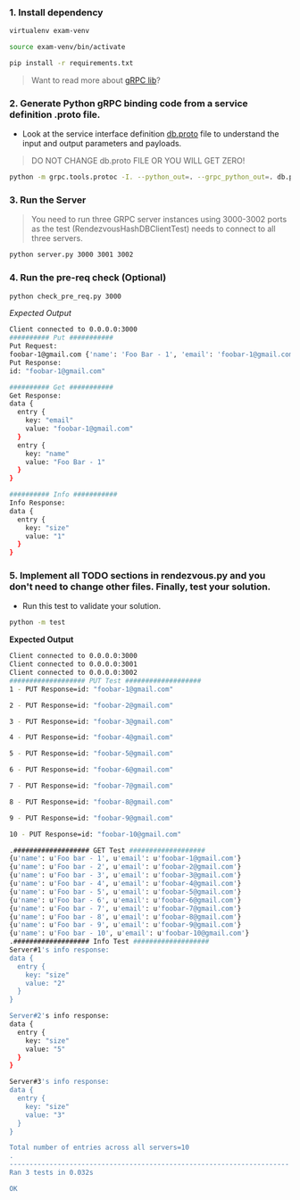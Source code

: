### 1. Install dependency

```sh
virtualenv exam-venv

source exam-venv/bin/activate

pip install -r requirements.txt
```

> Want to read more about [gRPC lib](http://www.grpc.io/docs/tutorials/basic/python.html)?

### 2. Generate Python gRPC binding code from a service definition .proto file.

* Look at the service interface definition [db.proto](https://github.com/sithu/cmpe273-spring17/blob/master/exams/final/db.proto) file to understand the input and output parameters and payloads.

> DO NOT CHANGE db.proto FILE OR YOU WILL GET ZERO!

```sh
python -m grpc.tools.protoc -I. --python_out=. --grpc_python_out=. db.proto
```


### 3. Run the Server

> You need to run three GRPC server instances using 3000-3002 ports as the test (RendezvousHashDBClientTest) needs to connect to all three servers.

```sh
python server.py 3000 3001 3002
```

### 4. Run the pre-req check (Optional)

```sh
python check_pre_req.py 3000
```

_Expected Output_

```sh
Client connected to 0.0.0.0:3000
########## Put ###########
Put Request:
foobar-1@gmail.com {'name': 'Foo Bar - 1', 'email': 'foobar-1@gmail.com'}
Put Response:
id: "foobar-1@gmail.com"

########## Get ###########
Get Response:
data {
  entry {
    key: "email"
    value: "foobar-1@gmail.com"
  }
  entry {
    key: "name"
    value: "Foo Bar - 1"
  }
}

########## Info ###########
Info Response:
data {
  entry {
    key: "size"
    value: "1"
  }
}
```

### 5. Implement all TODO sections in rendezvous.py and you don't need to change other files. Finally, test your solution.

* Run this test to validate your solution.

```sh
python -m test
```

__Expected Output__

```sh
Client connected to 0.0.0.0:3000
Client connected to 0.0.0.0:3001
Client connected to 0.0.0.0:3002
################### PUT Test ###################
1 - PUT Response=id: "foobar-1@gmail.com"

2 - PUT Response=id: "foobar-2@gmail.com"

3 - PUT Response=id: "foobar-3@gmail.com"

4 - PUT Response=id: "foobar-4@gmail.com"

5 - PUT Response=id: "foobar-5@gmail.com"

6 - PUT Response=id: "foobar-6@gmail.com"

7 - PUT Response=id: "foobar-7@gmail.com"

8 - PUT Response=id: "foobar-8@gmail.com"

9 - PUT Response=id: "foobar-9@gmail.com"

10 - PUT Response=id: "foobar-10@gmail.com"

.################### GET Test ###################
{u'name': u'Foo bar - 1', u'email': u'foobar-1@gmail.com'}
{u'name': u'Foo bar - 2', u'email': u'foobar-2@gmail.com'}
{u'name': u'Foo bar - 3', u'email': u'foobar-3@gmail.com'}
{u'name': u'Foo bar - 4', u'email': u'foobar-4@gmail.com'}
{u'name': u'Foo bar - 5', u'email': u'foobar-5@gmail.com'}
{u'name': u'Foo bar - 6', u'email': u'foobar-6@gmail.com'}
{u'name': u'Foo bar - 7', u'email': u'foobar-7@gmail.com'}
{u'name': u'Foo bar - 8', u'email': u'foobar-8@gmail.com'}
{u'name': u'Foo bar - 9', u'email': u'foobar-9@gmail.com'}
{u'name': u'Foo bar - 10', u'email': u'foobar-10@gmail.com'}
.################### Info Test ###################
Server#1's info response:
data {
  entry {
    key: "size"
    value: "2"
  }
}

Server#2's info response:
data {
  entry {
    key: "size"
    value: "5"
  }
}

Server#3's info response:
data {
  entry {
    key: "size"
    value: "3"
  }
}

Total number of entries across all servers=10
.
----------------------------------------------------------------------
Ran 3 tests in 0.032s

OK
```


